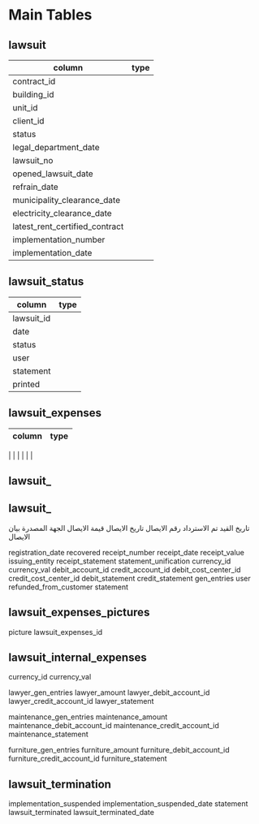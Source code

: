# Main Tables

## lawsuit

| column                         | type |
| ------------------------------ | ---- |
| contract_id                    |
| building_id                    |
| unit_id                        |
| client_id                      |
| status                         |
| legal_department_date          |
| lawsuit_no                     |
| opened_lawsuit_date            |
| refrain_date                   |
| municipality_clearance_date    |
| electricity_clearance_date     |
| latest_rent_certified_contract |
| implementation_number          |
| implementation_date            |

## lawsuit_status

| column     | type |
| ---------- | ---- |
| lawsuit_id |
| date       |
| status     |
| user       |
| statement  |
| printed    |

## lawsuit_expenses

| column | type |
| ------ | ---- |

|
|
|
|
|
|

## lawsuit\_

## lawsuit\_

<!--  -->

تاريخ القيد
تم الاسترداد
رقم الايصال
تاريخ الايصال
قيمة الايصال
الجهة المصدرة
بيان الايصال


registration_date
recovered
receipt_number
receipt_date
receipt_value
issuing_entity
receipt_statement
statement_unification
currency_id
currency_val
debit_account_id
credit_account_id
debit_cost_center_id
credit_cost_center_id
debit_statement
credit_statement
gen_entries
user
refunded_from_customer
statement

## lawsuit_expenses_pictures

picture
lawsuit_expenses_id

## lawsuit_internal_expenses

currency_id
currency_val

lawyer_gen_entries
lawyer_amount
lawyer_debit_account_id
lawyer_credit_account_id
lawyer_statement

maintenance_gen_entries
maintenance_amount
maintenance_debit_account_id
maintenance_credit_account_id
maintenance_statement

furniture_gen_entries
furniture_amount
furniture_debit_account_id
furniture_credit_account_id
furniture_statement


## lawsuit_termination
implementation_suspended
implementation_suspended_date
statement
lawsuit_terminated
lawsuit_terminated_date


